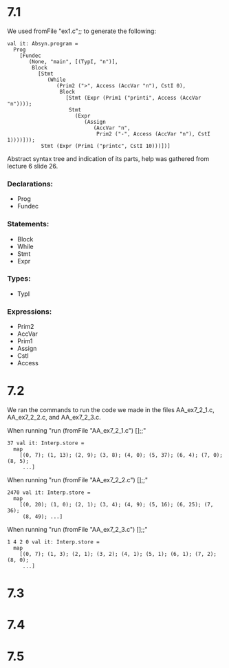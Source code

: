 <style>
r { color: Red }
o { color: Orange }
g { color: Green }
</style>

# 7.1
We used fromFile "ex1.c";; to generate the following:
```
val it: Absyn.program =
  Prog 
    [Fundec
       (None, "main", [(TypI, "n")],
        Block
          [Stmt
             (While
                (Prim2 (">", Access (AccVar "n"), CstI 0),
                 Block
                   [Stmt (Expr (Prim1 ("printi", Access (AccVar "n"))));
                    Stmt
                      (Expr
                         (Assign
                            (AccVar "n",
                             Prim2 ("-", Access (AccVar "n"), CstI 1))))]));
           Stmt (Expr (Prim1 ("printc", CstI 10)))])]
```
Abstract syntax tree and indication of its parts, help was gathered from lecture 6 slide 26.

### Declarations:
<ul>
  <li>
     Prog 
  </li>
  <li>
    Fundec
  </li>
</ul>

### Statements:
<ul>
  <li>
    Block
  </li>
  <li>
    While 
  </li>
  <li>
    Stmt
  </li>
  <li>
    Expr
  </li>
</ul>

### Types:
<ul>
  <li>
    TypI
  </li>
</ul>

### Expressions:
<ul>
  <li>
    Prim2
  </li>
  <li>
    AccVar
  </li>
  <li>
    Prim1
  </li>
  <li>
    Assign
  </li>
  <li>
    CstI
  </li>
  <li>
    Access
  </li>
</ul>

# 7.2

We ran the commands to run the code we made in the files AA_ex7_2_1.c, AA_ex7_2_2.c, and AA_ex7_2_3.c.

When running "run (fromFile "AA_ex7_2_1.c") [];;"

```
37 val it: Interp.store =
  map
    [(0, 7); (1, 13); (2, 9); (3, 8); (4, 0); (5, 37); (6, 4); (7, 0); (8, 5);
     ...]
```

When running "run (fromFile "AA_ex7_2_2.c") [];;"

```
2470 val it: Interp.store =
  map
    [(0, 20); (1, 0); (2, 1); (3, 4); (4, 9); (5, 16); (6, 25); (7, 36);
     (8, 49); ...]
```

When running "run (fromFile "AA_ex7_2_3.c") [];;"
```
1 4 2 0 val it: Interp.store =
  map
    [(0, 7); (1, 3); (2, 1); (3, 2); (4, 1); (5, 1); (6, 1); (7, 2); (8, 0);
     ...]
```

# 7.3


# 7.4


# 7.5